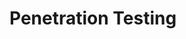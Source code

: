 # Penetration Testing

[](example-of-a-penetration-testing-report-executive-summary)

[](introduction-to-the-penetration-testing-workflow)

[](mastering-the-preparation-phase-in-penetration-testing-engagements)

[](reconnaissance-phase-in-penetration-testing-engagements)

[](using-netcat-as-a-reverse-shell)

[](a-general-overview-of-penetration-testing-methodologies)

[](keep-your-systems-safe-with-regular-vulnerability-scanning)